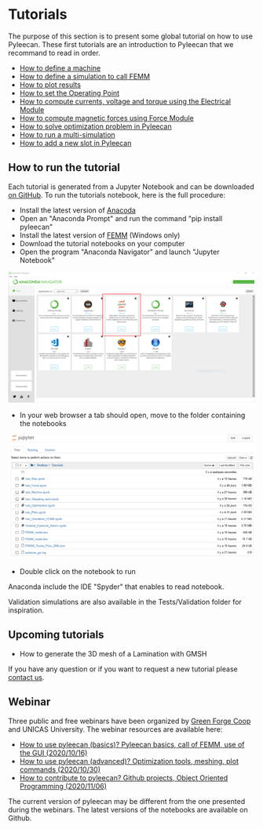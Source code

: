 Tutorials
=========

The purpose of this section is to present some global tutorial on how to
use Pyleecan. These first tutorials are an introduction to Pyleecan that
we recommand to read in order.

* [How to define a machine](tuto_Machine.md)
* [How to define a simulation to call FEMM](tuto_Simulation_FEMM.md) 
* [How to plot results](tuto_Plots.md)
* [How to set the Operating Point](tuto_Operating_point.md)
* [How to compute currents, voltage and torque using the Electrical Module](tuto_Elec.md)
* [How to compute magnetic forces using Force Module](tuto_Force.md)
* [How to solve optimization problem in Pyleecan](tuto_Optimization.md) 
* [How to run a multi-simulation](tuto_multisimulation.md)
* [How to add a new slot in Pyleecan](tuto.add.slot.md)

How to run the tutorial
-----------------------

Each tutorial is generated from a Jupyter Notebook and can be downloaded
[on GitHub](https://github.com/Eomys/pyleecan/tree/master/Tutorials). To
run the tutorials notebook, here is the full procedure:

- Install the latest version of [Anacoda](https://www.anaconda.com/products/individual)
- Open an "Anaconda Prompt" and run the command "pip install pyleecan"
- Install the latest version of [FEMM](http://www.femm.info/wiki/Download) (Windows only)
- Download the tutorial notebooks on your computer
- Open the program "Anaconda Navigator" and launch "Jupyter Notebook"
  
![]( _static/Anaconda-navigator.PNG)

- In your web browser a tab should open, move to the folder containing the notebooks
  
![](_static/jupyter-browser.PNG)

- Double click on the notebook to run

Anaconda include the IDE "Spyder" that enables to read notebook.

Validation simulations are also available in the Tests/Validation folder
for inspiration.

Upcoming tutorials
------------------

-   How to generate the 3D mesh of a Lamination with GMSH

If you have any question or if you want to request a new tutorial please
[contact us](contact.html).

Webinar
-------

Three public and free webinars have been organized by [Green Forge Coop](https://www.linkedin.com/company/greenforgecoop/about/) and UNICAS University. The webinar resources are available here:

-   [How to use pyleecan (basics)? Pyleecan basics, call of FEMM, use of the GUI (2020/10/16)](webinar_1.md)
-   [How to use pyleecan (advanced)? Optimization tools, meshing, plot commands (2020/10/30)](webinar_2.md)
-   [How to contribute to pyleecan? Github projects, Object Oriented Programming (2020/11/06)](webinar_3.md)

The current version of pyleecan may be different from the one presented during the webinars. The latest versions of the notebooks are available on Github.
